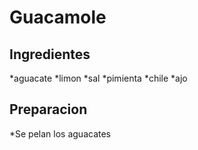# Guacamole
## Ingredientes
*aguacate
*limon
*sal
*pimienta
*chile
*ajo
## Preparacion
*Se pelan los aguacates
